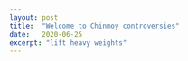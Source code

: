 ```yaml
---
layout: post
title:  "Welcome to Chinmoy controversies"
date:   2020-06-25
excerpt: "lift heavy weights"
---
```

